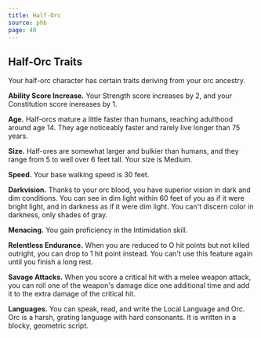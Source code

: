 ```yaml
---
title: Half-Orc
source: phb
page: 40
---
```

## Half-Orc Traits

Your half-orc character has certain traits deriving from your orc ancestry.

**Ability Score Increase.** Your Strength score increases by 2, and your Constitution score inereases by 1.

**Age.** Half-orcs mature a little faster than humans, reaching adulthood around age 14. They age noticeably faster and rarely live longer than 75 years.

**Size.** Half-ores are somewhat larger and bulkier than humans, and they range from 5 to well over 6 feet tall. Your size is Medium. 

**Speed.** Your base walking speed is 30 feet.

**Darkvision.** Thanks to your orc blood, you have superior vision in dark and dim conditions. You can see in dim light within 60 feet of you as if it were bright light, and in darkness as if it were dim light. You can't discern color in darkness, only shades of gray.

**Menacing.** You gain proficiency in the Intimidation skill.

**Relentless Endurance.** When you are reduced to O hit points but not killed outright, you can drop to 1 hit point instead. You can't use this feature again until you finish a long rest.

**Savage Attacks.** When you score a critical hit with a melee weapon attack, you can roll one of the weapon's damage dice one additional time and add it to the extra damage of the criticaI hit.

**Languages.** You can speak, read, and write the Local Language and Orc. Orc is a harsh, grating language with hard consonants. It is written in a blocky, geometric script.